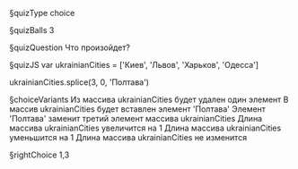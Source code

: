 §quizType
choice

§quizBalls
3

§quizQuestion
Что произойдет?



§quizJS
var ukrainianCities = ['Киев', 'Львов', 'Харьков', 'Одесса']

ukrainianCities.splice(3, 0, 'Полтава')


§choiceVariants
Из массива ukrainianCities будет удален один элемент
В массив ukrainianCities будет вставлен элемент 'Полтава'
Элемент 'Полтава' заменит третий элемент массива ukrainianCities
Длина массива ukrainianCities увеличится на 1
Длина массива ukrainianCities уменьшится на 1
Длина массива ukrainianCities не изменится


§rightChoice
1,3
